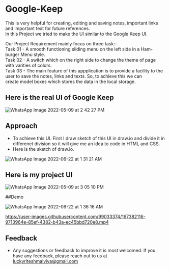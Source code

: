 # Google-Keep
This is very helpful for creating, editing and saving notes, important links and important text for future references.  
In this Project we tried to make the UI similar to the Google Keep UI.  
  
Our Project Requirement mainly focus on three task:-      
Task 01 - A smooth functioning sliding menu on the left side in a Ham-burger Menu style.  
Task 02 - A switch which on the right side to change the theme of page with varities of colors.  
Task 03 - The main feature of this appplication is to provide a facility to the user to save the notes, links and texts. So, to achieve this we can    
          create model boxes which stores the data in the local storage.
          

## Here is the real UI of Google Keep
![WhatsApp Image 2022-05-09 at 2 42 27 PM](https://user-images.githubusercontent.com/99033374/167378869-7ca49446-4757-4a03-92ee-de7b06feb50b.jpeg)

## Approach
  - To achieve this UI. First I draw sketch of this UI in draw.io and divide it in differenet division so it will give me an idea to code in HTML and CSS.  
  - Here is the sketch of draw.io.

![WhatsApp Image 2022-06-22 at 1 31 21 AM](https://user-images.githubusercontent.com/99033374/174888000-1d5b6047-8d62-4572-9ca0-0822a8647f6c.jpeg)


## Here is my project UI

![WhatsApp Image 2022-05-09 at 3 05 10 PM](https://user-images.githubusercontent.com/99033374/167383029-8e8d0866-c55a-4dd3-b5e7-48cd4b794058.jpeg)


##Demo  

![WhatsApp Image 2022-06-22 at 1 36 16 AM](https://user-images.githubusercontent.com/99033374/174888419-5ccf4f68-00cd-4c1f-b853-4840e4083bf8.jpeg)


https://user-images.githubusercontent.com/99033374/167382116-9713964e-85ef-4382-b43a-ec45bbd720e8.mp4


## Feedback

 - Any suggestions or feedback to improve it is most welcomed.
If you have any feedback, please reach out to us at luckyriteshmalviya@gmail.com
